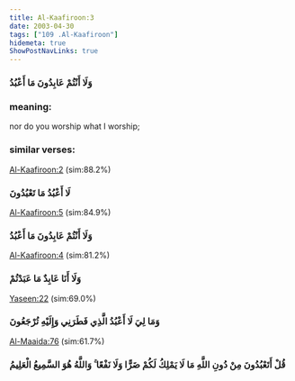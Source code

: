 ```yaml
---
title: Al-Kaafiroon:3
date: 2003-04-30
tags: ["109 .Al-Kaafiroon"]
hidemeta: true 
ShowPostNavLinks: true 
---
```

### وَلَا أَنْتُمْ عَابِدُونَ مَا أَعْبُدُ
### meaning: 
nor do you worship what I worship;
### similar verses: 

[Al-Kaafiroon:2](/109/2) (sim:88.2%)

### لَا أَعْبُدُ مَا تَعْبُدُونَ

[Al-Kaafiroon:5](/109/5) (sim:84.9%)

### وَلَا أَنْتُمْ عَابِدُونَ مَا أَعْبُدُ

[Al-Kaafiroon:4](/109/4) (sim:81.2%)

### وَلَا أَنَا عَابِدٌ مَا عَبَدْتُمْ

[Yaseen:22](/36/22) (sim:69.0%)

### وَمَا لِيَ لَا أَعْبُدُ الَّذِي فَطَرَنِي وَإِلَيْهِ تُرْجَعُونَ

[Al-Maaida:76](/5/76) (sim:61.7%)

### قُلْ أَتَعْبُدُونَ مِنْ دُونِ اللَّهِ مَا لَا يَمْلِكُ لَكُمْ ضَرًّا وَلَا نَفْعًا ۚ وَاللَّهُ هُوَ السَّمِيعُ الْعَلِيمُ
